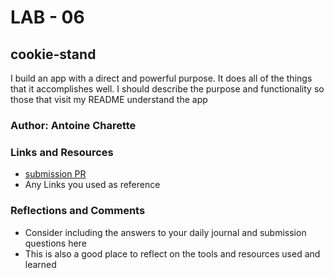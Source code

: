 # LAB - 06

## cookie-stand

I build an app with a direct and powerful purpose. It does all of the things that it accomplishes well. I should describe the purpose and functionality so those that visit my README understand the app

### Author: Antoine Charette

### Links and Resources
* [submission PR](http://xyz.com)
* Any Links you used as reference

### Reflections and Comments
* Consider including the answers to your daily journal and submission questions here
* This is also a good place to reflect on the tools and resources used and learned